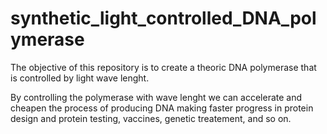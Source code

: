 # synthetic_light_controlled_DNA_polymerase
The objective of this repository is to create a theoric DNA polymerase that is controlled by light wave lenght.

By controlling the polymerase with wave lenght we can accelerate and cheapen the process of producing DNA making faster progress in protein design and protein testing, vaccines, genetic treatement, and so on.
